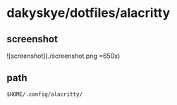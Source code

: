 # dakyskye/dotfiles/alacritty

## screenshot

![screenshot](./screenshot.png =650x)

## path

`$HOME/.config/alacritty/`
